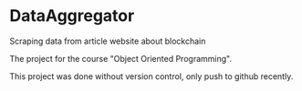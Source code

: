 # DataAggregator
Scraping data from article website about blockchain

The project for the course "Object Oriented Programming".

This project was done without version control, only push to github recently.
